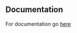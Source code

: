 ## Documentation 

For documentation go [here](https://github.com/rakibul-islam-hasib/hungry-bunny-client/blob/main/DOCUMENTATION.md)
